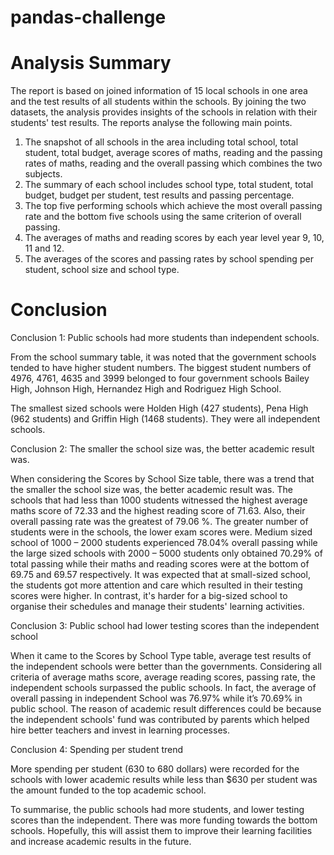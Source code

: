# pandas-challenge 
# Analysis Summary

The report is based on joined information of 15 local schools in one area and the test results of all students within the schools. By joining the two datasets, the analysis provides insights of the schools in relation with their students' test results. The reports analyse the following main points.
  1.	The snapshot of all schools in the area including total school, total student, total budget, average scores of maths, reading and the passing rates of maths, reading and the overall passing which combines the two subjects.
  2.	The summary of each school includes school type, total student, total budget, budget per student, test results and passing percentage.
  3.	The top five performing schools which achieve the most overall passing rate and the bottom five schools using the same criterion of overall passing.
  4.	The averages of maths and reading scores by each year level year 9, 10, 11 and 12.
  5.	The averages of the scores and passing rates by school spending per student, school size and school type.

# Conclusion

Conclusion 1: Public schools had more students than independent schools. 

From the school summary table, it was noted that the government schools tended to have higher student numbers. The biggest student numbers of 4976, 4761, 4635 and 3999 belonged to four government schools Bailey High, Johnson High, Hernandez High and Rodriguez High School.

The smallest sized schools were Holden High (427 students), Pena High (962 students) and Griffin High (1468 students). They were all independent schools.


Conclusion 2: The smaller the school size was, the better academic result was.

When considering the Scores by School Size table, there was a trend that the smaller the school size was, the better academic result was.
The schools that had less than 1000 students witnessed the highest average maths score of 72.33 and the highest reading score of 71.63. Also, their overall passing rate was the greatest of 79.06 %. 
The greater number of students were in the schools, the lower exam scores were. Medium sized school of 1000 – 2000 students experienced 78.04% overall passing while the large sized schools with 2000 – 5000 students only obtained 70.29% of total passing while their maths and reading scores were at the bottom of 69.75 and 69.57 respectively.
It was expected that at small-sized school, the students got more attention and care which resulted in their testing scores were higher. In contrast, it's harder for a big-sized school to organise their schedules and manage their students' learning activities.


Conclusion 3: Public school had lower testing scores than the independent school

When it came to the Scores by School Type table, average test results of the independent schools were better than the governments.
Considering all criteria of average maths score, average reading scores, passing rate, the independent schools surpassed the public schools. In fact, the average of overall passing in independent School was 76.97% while it’s 70.69% in public school. 
The reason of academic result differences could be because the independent schools' fund was contributed by parents which helped hire better teachers and invest in learning processes. 

Conclusion 4: Spending per student trend

More spending per student (630 to 680 dollars) were recorded for the schools with lower academic results while less than $630 per student was the amount funded to the top academic school. 


To summarise, the public schools had more students, and lower testing scores than the independent. There was more funding towards the bottom schools. Hopefully, this will assist them to improve their learning facilities and increase academic results in the future.

